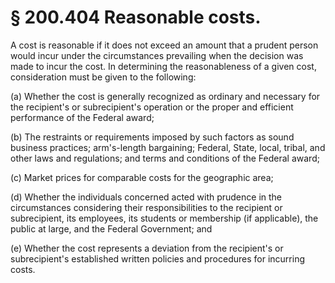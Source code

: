 # § 200.404   Reasonable costs.

A cost is reasonable if it does not exceed an amount that a prudent person would incur under the circumstances prevailing when the decision was made to incur the cost. In determining the reasonableness of a given cost, consideration must be given to the following:


(a) Whether the cost is generally recognized as ordinary and necessary for the recipient's or subrecipient's operation or the proper and efficient performance of the Federal award;


(b) The restraints or requirements imposed by such factors as sound business practices; arm's-length bargaining; Federal, State, local, tribal, and other laws and regulations; and terms and conditions of the Federal award;


(c) Market prices for comparable costs for the geographic area;


(d) Whether the individuals concerned acted with prudence in the circumstances considering their responsibilities to the recipient or subrecipient, its employees, its students or membership (if applicable), the public at large, and the Federal Government; and


(e) Whether the cost represents a deviation from the recipient's or subrecipient's established written policies and procedures for incurring costs.






